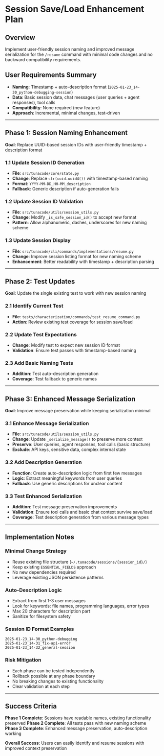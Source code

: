 # Session Save/Load Enhancement Plan

## Overview
Implement user-friendly session naming and improved message serialization for the `/resume` command with minimal code changes and no backward compatibility requirements.

## User Requirements Summary
- **Naming**: Timestamp + auto-description format (`2025-01-23_14-30_python-debugging-session`)
- **Data**: Basic session data, chat messages (user queries + agent responses), tool calls
- **Compatibility**: None required (new feature)
- **Approach**: Incremental, minimal changes, test-driven

---

## Phase 1: Session Naming Enhancement
**Goal**: Replace UUID-based session IDs with user-friendly timestamp + description format

### 1.1 Update Session ID Generation
- **File**: `src/tunacode/core/state.py`
- **Change**: Replace `str(uuid.uuid4())` with timestamp-based naming
- **Format**: `YYYY-MM-DD_HH-MM_description`
- **Fallback**: Generic description if auto-generation fails

### 1.2 Update Session ID Validation
- **File**: `src/tunacode/utils/session_utils.py`
- **Change**: Modify `_is_safe_session_id()` to accept new format
- **Pattern**: Allow alphanumeric, dashes, underscores for new naming scheme

### 1.3 Update Session Display
- **File**: `src/tunacode/cli/commands/implementations/resume.py`
- **Change**: Improve session listing format for new naming scheme
- **Enhancement**: Better readability with timestamp + description parsing

---

## Phase 2: Test Updates
**Goal**: Update the single existing test to work with new session naming

### 2.1 Identify Current Test
- **File**: `tests/characterization/commands/test_resume_command.py`
- **Action**: Review existing test coverage for session save/load

### 2.2 Update Test Expectations
- **Change**: Modify test to expect new session ID format
- **Validation**: Ensure test passes with timestamp-based naming

### 2.3 Add Basic Naming Tests
- **Addition**: Test auto-description generation
- **Coverage**: Test fallback to generic names

---

## Phase 3: Enhanced Message Serialization
**Goal**: Improve message preservation while keeping serialization minimal

### 3.1 Enhance Message Serialization
- **File**: `src/tunacode/utils/session_utils.py`
- **Change**: Update `_serialize_message()` to preserve more context
- **Preserve**: User queries, agent responses, tool calls (basic structure)
- **Exclude**: API keys, sensitive data, complex internal state

### 3.2 Add Description Generation
- **Function**: Create auto-description logic from first few messages
- **Logic**: Extract meaningful keywords from user queries
- **Fallback**: Use generic descriptions for unclear content

### 3.3 Test Enhanced Serialization
- **Addition**: Test message preservation improvements
- **Validation**: Ensure tool calls and basic chat context survive save/load
- **Coverage**: Test description generation from various message types

---

## Implementation Notes

### Minimal Change Strategy
- Reuse existing file structure (`~/.tunacode/sessions/{session_id}/`)
- Keep existing `ESSENTIAL_FIELDS` approach
- No new dependencies required
- Leverage existing JSON persistence patterns

### Auto-Description Logic
- Extract from first 1-3 user messages
- Look for keywords: file names, programming languages, error types
- Max 20 characters for description part
- Sanitize for filesystem safety

### Session ID Format Examples
```
2025-01-23_14-30_python-debugging
2025-01-23_14-31_fix-api-error
2025-01-23_14-32_general-session
```

### Risk Mitigation
- Each phase can be tested independently
- Rollback possible at any phase boundary
- No breaking changes to existing functionality
- Clear validation at each step

---

## Success Criteria

**Phase 1 Complete**: Sessions have readable names, existing functionality preserved
**Phase 2 Complete**: All tests pass with new naming scheme
**Phase 3 Complete**: Enhanced message preservation, auto-description working

**Overall Success**: Users can easily identify and resume sessions with improved context preservation